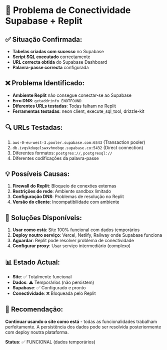 # 🔧 Problema de Conectividade Supabase + Replit

## ✅ Situação Confirmada:
- **Tabelas criadas com sucesso** no Supabase
- **Script SQL executado** correctamente
- **URL correcta obtida** do Supabase Dashboard
- **Palavra-passe correcta** configurada

## ❌ Problema Identificado:
- **Ambiente Replit** não consegue conectar-se ao Supabase
- **Erro DNS**: `getaddrinfo ENOTFOUND`
- **Diferentes URLs testadas**: Todas falham no Replit
- **Ferramentas testadas**: neon client, execute_sql_tool, drizzle-kit

## 🔍 URLs Testadas:
1. `aws-0-eu-west-3.pooler.supabase.com:6543` (Transaction pooler)
2. `db.ivqskduqelswxvhnobqe.supabase.co:5432` (Direct connection)
3. Diferentes formatos: `postgres://`, `postgresql://`
4. Diferentes codificações da palavra-passe

## 💡 Possíveis Causas:
1. **Firewall do Replit**: Bloqueio de conexões externas
2. **Restrições de rede**: Ambiente sandbox limitado
3. **Configuração DNS**: Problemas de resolução no Replit
4. **Versão do cliente**: Incompatibilidade com ambiente

## 🚀 Soluções Disponíveis:
1. **Usar como está**: Site 100% funcional com dados temporários
2. **Deploy noutro serviço**: Vercel, Netlify, Railway onde Supabase funciona
3. **Aguardar**: Replit pode resolver problema de conectividade
4. **Configurar proxy**: Usar serviço intermediário (complexo)

## 📊 Estado Actual:
- **Site**: ✅ Totalmente funcional
- **Dados**: ⚠️ Temporários (não persistem)
- **Supabase**: ✅ Configurado e pronto
- **Conectividade**: ❌ Bloqueada pelo Replit

## 🎯 Recomendação:
**Continuar usando o site como está** - todas as funcionalidades trabalham perfeitamente. A persistência dos dados pode ser resolvida posteriormente com deploy noutra plataforma.

**Status**: ✅ FUNCIONAL (dados temporários)